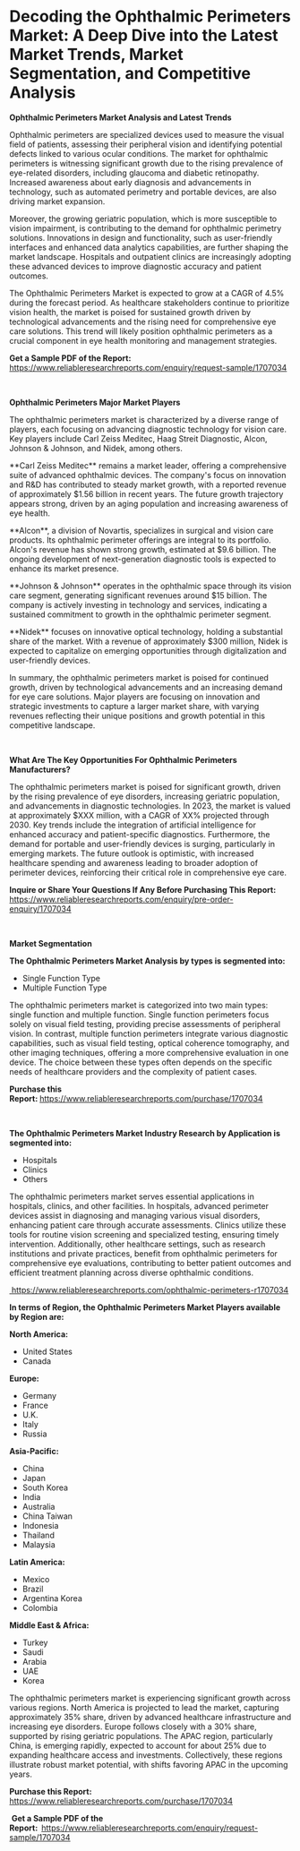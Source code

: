<p><h1>Decoding the Ophthalmic Perimeters Market: A Deep Dive into the Latest Market Trends, Market Segmentation, and Competitive Analysis</h1></p><p><strong>Ophthalmic Perimeters Market Analysis and Latest Trends</strong></p>
<p><p>Ophthalmic perimeters are specialized devices used to measure the visual field of patients, assessing their peripheral vision and identifying potential defects linked to various ocular conditions. The market for ophthalmic perimeters is witnessing significant growth due to the rising prevalence of eye-related disorders, including glaucoma and diabetic retinopathy. Increased awareness about early diagnosis and advancements in technology, such as automated perimetry and portable devices, are also driving market expansion.</p><p>Moreover, the growing geriatric population, which is more susceptible to vision impairment, is contributing to the demand for ophthalmic perimetry solutions. Innovations in design and functionality, such as user-friendly interfaces and enhanced data analytics capabilities, are further shaping the market landscape. Hospitals and outpatient clinics are increasingly adopting these advanced devices to improve diagnostic accuracy and patient outcomes.</p><p>The Ophthalmic Perimeters Market is expected to grow at a CAGR of 4.5% during the forecast period. As healthcare stakeholders continue to prioritize vision health, the market is poised for sustained growth driven by technological advancements and the rising need for comprehensive eye care solutions. This trend will likely position ophthalmic perimeters as a crucial component in eye health monitoring and management strategies.</p></p>
<p><strong>Get a Sample PDF of the Report:&nbsp;</strong> <a href="https://www.reliableresearchreports.com/enquiry/request-sample/1707034?utm_campaign=2030&utm_medium=2&utm_source=Github&utm_content=ia&utm_term=13042025&utm_id=ophthalmic-perimeters">https://www.reliableresearchreports.com/enquiry/request-sample/1707034</a></p>
<p>&nbsp;</p>
<p><strong>Ophthalmic Perimeters Major Market Players</strong></p>
<p><p>The ophthalmic perimeters market is characterized by a diverse range of players, each focusing on advancing diagnostic technology for vision care. Key players include Carl Zeiss Meditec, Haag Streit Diagnostic, Alcon, Johnson & Johnson, and Nidek, among others.</p><p>**Carl Zeiss Meditec** remains a market leader, offering a comprehensive suite of advanced ophthalmic devices. The company's focus on innovation and R&D has contributed to steady market growth, with a reported revenue of approximately $1.56 billion in recent years. The future growth trajectory appears strong, driven by an aging population and increasing awareness of eye health.</p><p>**Alcon**, a division of Novartis, specializes in surgical and vision care products. Its ophthalmic perimeter offerings are integral to its portfolio. Alcon's revenue has shown strong growth, estimated at $9.6 billion. The ongoing development of next-generation diagnostic tools is expected to enhance its market presence.</p><p>**Johnson & Johnson** operates in the ophthalmic space through its vision care segment, generating significant revenues around $15 billion. The company is actively investing in technology and services, indicating a sustained commitment to growth in the ophthalmic perimeter segment.</p><p>**Nidek** focuses on innovative optical technology, holding a substantial share of the market. With a revenue of approximately $300 million, Nidek is expected to capitalize on emerging opportunities through digitalization and user-friendly devices.</p><p>In summary, the ophthalmic perimeters market is poised for continued growth, driven by technological advancements and an increasing demand for eye care solutions. Major players are focusing on innovation and strategic investments to capture a larger market share, with varying revenues reflecting their unique positions and growth potential in this competitive landscape.</p></p>
<p>&nbsp;</p>
<p><strong>What Are The Key Opportunities For Ophthalmic Perimeters Manufacturers?</strong></p>
<p><p>The ophthalmic perimeters market is poised for significant growth, driven by the rising prevalence of eye disorders, increasing geriatric population, and advancements in diagnostic technologies. In 2023, the market is valued at approximately $XXX million, with a CAGR of XX% projected through 2030. Key trends include the integration of artificial intelligence for enhanced accuracy and patient-specific diagnostics. Furthermore, the demand for portable and user-friendly devices is surging, particularly in emerging markets. The future outlook is optimistic, with increased healthcare spending and awareness leading to broader adoption of perimeter devices, reinforcing their critical role in comprehensive eye care.</p></p>
<p><strong>Inquire or Share Your Questions If Any Before Purchasing This Report:</strong> <a href="https://www.reliableresearchreports.com/enquiry/pre-order-enquiry/1707034?utm_campaign=2030&utm_medium=2&utm_source=Github&utm_content=ia&utm_term=13042025&utm_id=ophthalmic-perimeters">https://www.reliableresearchreports.com/enquiry/pre-order-enquiry/1707034</a></p>
<p>&nbsp;</p>
<p><strong>Market Segmentation</strong></p>
<p><strong>The Ophthalmic Perimeters Market Analysis by types is segmented into:</strong></p>
<p><ul><li>Single Function Type</li><li>Multiple Function Type</li></ul></p>
<p><p>The ophthalmic perimeters market is categorized into two main types: single function and multiple function. Single function perimeters focus solely on visual field testing, providing precise assessments of peripheral vision. In contrast, multiple function perimeters integrate various diagnostic capabilities, such as visual field testing, optical coherence tomography, and other imaging techniques, offering a more comprehensive evaluation in one device. The choice between these types often depends on the specific needs of healthcare providers and the complexity of patient cases.</p></p>
<p><strong>Purchase this Report:&nbsp;</strong><a href="https://www.reliableresearchreports.com/purchase/1707034?utm_campaign=2030&utm_medium=2&utm_source=Github&utm_content=ia&utm_term=13042025&utm_id=ophthalmic-perimeters">https://www.reliableresearchreports.com/purchase/1707034</a></p>
<p>&nbsp;</p>
<p><strong>The Ophthalmic Perimeters Market Industry Research by Application is segmented into:</strong></p>
<p><ul><li>Hospitals</li><li>Clinics</li><li>Others</li></ul></p>
<p><p>The ophthalmic perimeters market serves essential applications in hospitals, clinics, and other facilities. In hospitals, advanced perimeter devices assist in diagnosing and managing various visual disorders, enhancing patient care through accurate assessments. Clinics utilize these tools for routine vision screening and specialized testing, ensuring timely intervention. Additionally, other healthcare settings, such as research institutions and private practices, benefit from ophthalmic perimeters for comprehensive eye evaluations, contributing to better patient outcomes and efficient treatment planning across diverse ophthalmic conditions.</p></p>
<p><a href="https://www.reliableresearchreports.com/ophthalmic-perimeters-r1707034?utm_campaign=2030&utm_medium=2&utm_source=Github&utm_content=ia&utm_term=13042025&utm_id=ophthalmic-perimeters">&nbsp;https://www.reliableresearchreports.com/ophthalmic-perimeters-r1707034</a></p>
<p><strong>In terms of Region, the Ophthalmic Perimeters Market Players available by Region are:</strong></p>
<p>
    <p> <strong> North America: </strong>
        <ul>
            <li>United States</li>
            <li>Canada</li>
        </ul>
        </p> 
    <p> <strong> Europe: </strong>
        <ul>
            <li>Germany</li>
            <li>France</li>
            <li>U.K.</li>
            <li>Italy</li>
            <li>Russia</li>
        </ul>
        </p> 
    <p> <strong> Asia-Pacific: </strong>
        <ul>
            <li>China</li>
            <li>Japan</li>
            <li>South Korea</li>
            <li>India</li>
            <li>Australia</li>
            <li>China Taiwan</li>
            <li>Indonesia</li>
            <li>Thailand</li>
            <li>Malaysia</li>
        </ul>
        </p> 
    <p> <strong> Latin America: </strong>
        <ul>
            <li>Mexico</li>
            <li>Brazil</li>
            <li>Argentina Korea</li>
            <li>Colombia</li>
        </ul>
        </p> 
    <p> <strong> Middle East & Africa: </strong>
        <ul>
            <li>Turkey</li>
            <li>Saudi</li>
            <li>Arabia</li>
            <li>UAE</li>
            <li>Korea</li>
        </ul>
    </p>
    </p>
<p><p>The ophthalmic perimeters market is experiencing significant growth across various regions. North America is projected to lead the market, capturing approximately 35% share, driven by advanced healthcare infrastructure and increasing eye disorders. Europe follows closely with a 30% share, supported by rising geriatric populations. The APAC region, particularly China, is emerging rapidly, expected to account for about 25% due to expanding healthcare access and investments. Collectively, these regions illustrate robust market potential, with shifts favoring APAC in the upcoming years.</p></p>
<p><strong>Purchase this Report: </strong><a href="https://www.reliableresearchreports.com/purchase/1707034?utm_campaign=2030&utm_medium=2&utm_source=Github&utm_content=ia&utm_term=13042025&utm_id=ophthalmic-perimeters">https://www.reliableresearchreports.com/purchase/1707034</a></p>
<p>&nbsp;<strong>Get a Sample PDF of the Report:&nbsp;&nbsp;</strong><a href="https://www.reliableresearchreports.com/enquiry/request-sample/1707034?utm_campaign=2030&utm_medium=2&utm_source=Github&utm_content=ia&utm_term=13042025&utm_id=ophthalmic-perimeters">https://www.reliableresearchreports.com/enquiry/request-sample/1707034</a></p>
<p><strong></strong></p>
<p><p></p><p></p><p></p></p>
